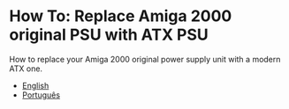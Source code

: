 # How To: Replace Amiga 2000 original PSU with ATX PSU
How to replace your Amiga 2000 original power supply unit with a modern ATX one.

- [English](tutorial_en.md)
- [Português](tutorial_pt-pt.md)
